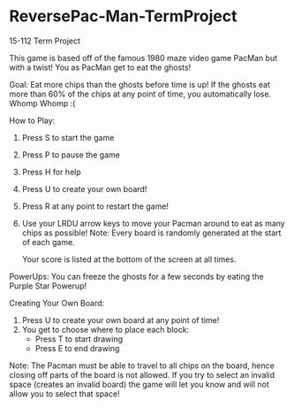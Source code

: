 # ReversePac-Man-TermProject
15-112 Term Project

This game is based off of the famous 1980 maze video game PacMan but with a twist! You as PacMan get to eat the ghosts!

Goal: Eat more chips than the ghosts before time is up! If the ghosts eat more than 60% of the chips at any point of time, you automatically lose. Whomp Whomp :(

How to Play:
1. Press S to start the game
2. Press P to pause the game
3. Press H for help
4. Press U to create your own board!
5. Press R at any point to restart the game!
7. Use your LRDU arrow keys to move your Pacman around to eat as many chips as possible!
Note: Every board is randomly generated at the start of each game.

   Your score is listed at the bottom of the screen at all times. 

PowerUps:
You can freeze the ghosts for a few seconds by eating the Purple Star Powerup!

Creating Your Own Board:
1. Press U to create your own board at any point of time!
2. You get to choose where to place each block:
   - Press T to start drawing
   - Press E to end drawing

Note: The Pacman must be able to travel to all chips on the board, hence closing off parts of the board is not allowed.
      If you try to select an invalid space (creates an invalid board) the game will let you know and will not allow you to select that space!
